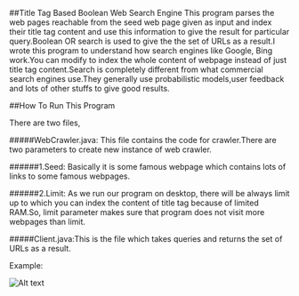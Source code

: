 ##Title Tag Based Boolean Web Search Engine
This program parses the web pages reachable from the seed web page given as input and index their title tag content and use this information to give the result for particular query.Boolean OR search is used to give the the set of URLs as a result.I wrote this program to understand how search engines like Google, Bing work.You can modify to index the whole content of webpage instead of just title tag content.Search is completely different from what commercial search engines use.They generally use probabilistic models,user feedback and lots of other stuffs to give good results.


##How To Run This Program

There are two files,

#####WebCrawler.java: This file contains the code for crawler.There are two parameters to create new instance of web crawler.

######1.Seed: Basically it is some famous webpage which contains lots of links to some famous webpages.

######2.Limit: As we run our program on desktop, there will be always limit up to which you can index the content of title tag because of limited RAM.So, limit parameter makes sure that program does not visit more webpages than limit.


#####Client.java:This is the file which takes queries and returns the set of URLs as a result.

Example:

![Alt text](https://github.com/bhavikpatelcs/BooleanWebSearchEngine/blob/master/ScreenShot.JPG "Screen Shot")

